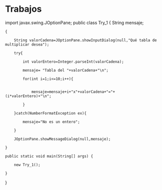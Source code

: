 # Trabajos
import javax.swing.JOptionPane;
public class Try_1 {
	String mensaje;

	{

    	String valorCadena=JOptionPane.showInputDialog(null,"Qué tabla de multiplicar desea");

    	try{

    		int valorEntero=Integer.parseInt(valorCadena);

    		mensaje= "Tabla del "+valorCadena+"\n";

    		for(int i=1;i<=10;i++){


    			mensaje=mensaje+i+"x"+valorCadena+"="+(i*valorEntero)+"\n";

    		}

    	}catch(NumberFormatException ex){

    		mensaje="No es un entero";

    	}

    	JOptionPane.showMessageDialog(null,mensaje);

    }

    public static void main(String[] args) {

        new Try_1();

    }

}  
